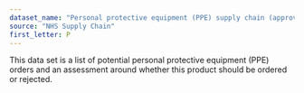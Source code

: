 ```yaml
---
dataset_name: "Personal protective equipment (PPE) supply chain (approved suppliers and orders)"
source: "NHS Supply Chain"
first_letter: P
---
```

This data set is a list of potential personal protective equipment (PPE) orders and an assessment around whether this product should be ordered or rejected.